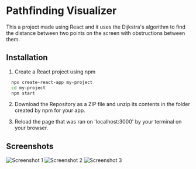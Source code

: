 
# Pathfinding Visualizer

This a project made using React and it uses the Dijkstra's algorithm to find the distance between two points on the screen with obstructions between them.



## Installation

1. Create a React project using npm

```bash
  npx create-react-app my-project
  cd my-project
  npm start
```
2. Download the Repository as a ZIP file and unzip its contents in the folder created by npm for your app.

3. Reload the page that was ran on 'localhost:3000' by your terminal on your browser.
    
## Screenshots

![Screenshot 1](https://imgur.com/cqYrDYl)
![Screenshot 2](https://imgur.com/lE9RiCY)
![Screenshot 3](https://imgur.com/tUEWLNh)

